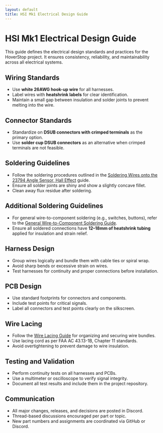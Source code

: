 ```yaml
---
layout: default
title: HSI Mk1 Electrical Design Guide
---
```


# HSI Mk1 Electrical Design Guide

This guide defines the electrical design standards and practices for the HoverStop project. It ensures consistency, reliability, and maintainability across all electrical systems.

## Wiring Standards
- Use **white 26AWG hook-up wire** for all harnesses.
- Label wires with **heatshrink labels** for clear identification.
- Maintain a small gap between insulation and solder joints to prevent melting into the wire.

## Connector Standards
- Standardize on **DSUB connectors with crimped terminals** as the primary option.
- Use **solder cup DSUB connectors** as an alternative when crimped terminals are not feasible.

## Soldering Guidelines
- Follow the soldering procedures outlined in the [Soldering Wires onto the 23794 Angle Sensor, Hall Effect](../build-guides/turret-soldering/23794-angle-sensor-soldering.md) guide.
- Ensure all solder joints are shiny and show a slightly concave fillet.
- Clean away flux residue after soldering.

## Additional Soldering Guidelines
- For general wire-to-component soldering (e.g., switches, buttons), refer to the [General Wire-to-Component Soldering Guide](../build-guides/wire-to-component-soldering.md).
- Ensure all soldered connections have **12–18mm of heatshrink tubing** applied for insulation and strain relief.

## Harness Design
- Group wires logically and bundle them with cable ties or spiral wrap.
- Avoid sharp bends or excessive strain on wires.
- Test harnesses for continuity and proper connections before installation.

## PCB Design
- Use standard footprints for connectors and components.
- Include test points for critical signals.
- Label all connectors and test points clearly on the silkscreen.

## Wire Lacing
- Follow the [Wire Lacing Guide](../build-guides/wire-lacing-guide.md) for organizing and securing wire bundles.
- Use lacing cord as per FAA AC 43.13-1B, Chapter 11 standards.
- Avoid overtightening to prevent damage to wire insulation.

## Testing and Validation
- Perform continuity tests on all harnesses and PCBs.
- Use a multimeter or oscilloscope to verify signal integrity.
- Document all test results and include them in the project repository.

## Communication
- All major changes, releases, and decisions are posted in Discord.
- Thread-based discussions encouraged per part or topic.
- New part numbers and assignments are coordinated via GitHub or Discord.
